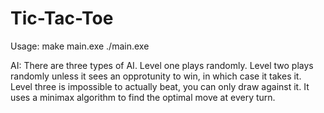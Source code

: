 # Tic-Tac-Toe

Usage: make main.exe 
       ./main.exe

AI:
    There are three types of AI. Level one plays randomly. Level two plays randomly unless it sees an opprotunity to win, in which case it takes it. Level three is impossible to actually beat, you can only draw against it. It uses a minimax algorithm to find the optimal move at every turn.